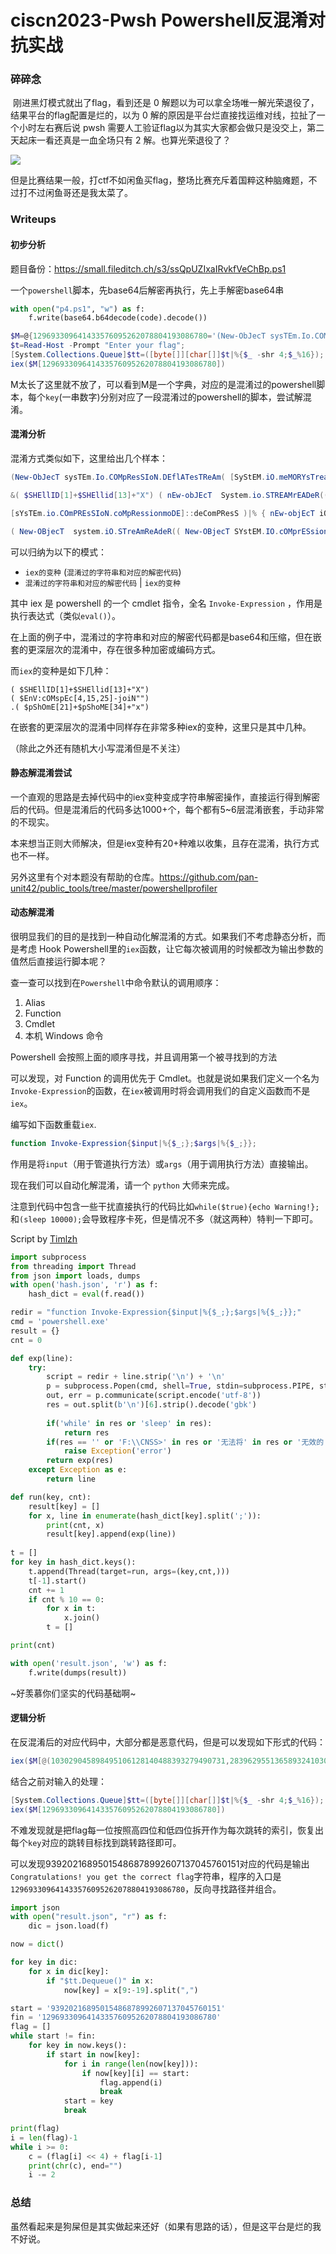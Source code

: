 # ciscn2023-Pwsh Powershell反混淆对抗实战


###  碎碎念

​		刚进黑灯模式就出了flag，看到还是 0 解题以为可以拿全场唯一解光荣退役了，结果平台的flag配置是烂的，以为 0 解的原因是平台烂直接找运维对线，拉扯了一个小时左右赛后说 pwsh 需要人工验证flag以为其实大家都会做只是没交上，第二天起床一看还真是一血全场只有 2 解。也算光荣退役了？

![](https://small.fileditch.ch/s3/ANqyDJIGowcAvMtJnIon.png)

但是比赛结果一般，打ctf不如闲鱼买flag，整场比赛充斥着国粹这种脑瘫题，不过打不过闲鱼哥还是我太菜了。

### Writeups

#### 初步分析

题目备份：https://small.fileditch.ch/s3/ssQpUZIxaIRvkfVeChBp.ps1

一个`powershell`脚本，先base64后解密再执行，先上手解密base64串

```python
with open("p4.ps1", "w") as f:
	f.write(base64.b64decode(code).decode())
```

```powershell
$M=@{129693309641433576095262078804193086780='(New-ObJecT sysTEm.Io.COMpResSIoN.DEflATesTReAm( [SyStEM.iO.meMORYsTreaM] [sYSTEm.CoNVErT]::FRoMbASe64StrIng( "1VhNaxxHED3Xv+iDYXZBWuwEArHJwQYTy8gS2CKHiCUHIX/koDiKyMXWf89G8s7Ux6ue7hpN7zqBZKa7qvrVq1fVs+rSt3/o7j/0/wNtH+5eaLt7/ySWktmmbThuTP06bfe1pY0grNUi9fY6tPHOBLYnkec17FuLnpHEY2RyVgsqS5T0kLM+yiyA4CTXSa3yOoO4EoWLS+U6mjtxF2K75DKYVx5LkgBWtpCjUBYE+GdMvFpoCXFswiShhd3ABXQR9mqKxxdje1RGgPmqqWXTICCR7fTEbe1HV7FJv+2yAUYpYq2Pjj....'
$t=Read-Host -Prompt "Enter your flag";
[System.Collections.Queue]$tt=([byte[]][char[]]$t|%{$_ -shr 4;$_%16});
iex($M[129693309641433576095262078804193086780])
```

M太长了这里就不放了，可以看到M是一个字典，对应的是混淆过的powershell脚本，每个`key`(一串数字)分别对应了一段混淆过的powershell的脚本，尝试解混淆。

#### 混淆分析

混淆方式类似如下，这里给出几个样本：

```powershell
(New-ObJecT sysTEm.Io.COMpResSIoN.DEflATesTReAm( [SyStEM.iO.meMORYsTreaM] [sYSTEm.CoNVErT]::FRoMbASe64StrIng( "....." ) ,[SYSTeM.io.COMpRESSIoN.COmPressiOnmODe]::dECoMprEss ) | FoREaCH-objEct{New-ObJecT  sySTem.Io.StReamreAder( $_ , [TexT.enCOdING]::ascII) }|FOrEacH-obJECt{$_.REAdtoend( )} )|. ( $sHElLId[1]+$Shellid[13]+"X"); 

&( $SHEllID[1]+$SHEllid[13]+"X") ( nEw-obJEcT  System.io.STREAMrEADeR((nEw-obJEcT  IO.cOMPreSsiOn.deFLaTeSTreAm([system.io.MeMoRYStReam][sYsTem.COnVERt]::fROMBAsE64sTRiNG(" ...") ,

[sYsTEm.io.COmPREsSIoN.coMpRessionmoDE]::deComPResS )|% { nEw-objEcT iO.StREamREAdEr( $_ ,[TExt.EncOdING]::asCii )}|%{ $_.ReadtoeND( ) })|& ( $EnV:cOMspEc[4,15,25]-joiN""); 

( New-OBjecT  system.iO.STreAmReAdeR(( New-OBjecT SYstEM.IO.cOMprESsion.DeFlATeStrEAm( [io.meMOrySTReAm][cONVert]::FrOmBASE64sTrInG( "..."),[SysTEm.IO.coMPreSsIon.coMpreSsIonMODE]::decOmPress )),[sYsTeM.TEXT.ENcOdiNg]::aSciI) ).REAdtoeND()| .( $pShOmE[21]+$pShoME[34]+"x");
```

可以归纳为以下的模式：

- `iex的变种` (`混淆过的字符串和对应的解密代码`)
- `混淆过的字符串和对应的解密代码` | `iex的变种`

其中 iex 是 powershell 的一个 cmdlet 指令，全名 `Invoke-Expression` ，作用是执行表达式（类似`eval()`）。

在上面的例子中，混淆过的字符串和对应的解密代码都是base64和压缩，但在嵌套的更深层次的混淆中，存在很多种加密或编码方式。

而`iex`的变种是如下几种：

```
( $SHEllID[1]+$SHEllid[13]+"X")
( $EnV:cOMspEc[4,15,25]-joiN"")
.( $pShOmE[21]+$pShoME[34]+"x")
```

在嵌套的更深层次的混淆中同样存在非常多种iex的变种，这里只是其中几种。

（除此之外还有随机大小写混淆但是不关注）

#### 静态解混淆尝试

一个直观的思路是去掉代码中的iex变种变成字符串解密操作，直接运行得到解密后的代码。但是混淆后的代码多达1000+个，每个都有5~6层混淆嵌套，手动非常的不现实。

本来想当正则大师解决，但是iex变种有20+种难以收集，且存在混淆，执行方式也不一样。

另外这里有个对本题没有帮助的仓库。https://github.com/pan-unit42/public_tools/tree/master/powershellprofiler

#### 动态解混淆

​		很明显我们的目的是找到一种自动化解混淆的方式。如果我们不考虑静态分析，而是考虑 Hook Powershell里的`iex`函数，让它每次被调用的时候都改为输出参数的值然后直接运行脚本呢？

查一查可以找到在`Powershell`中命令默认的调用顺序：

1. Alias
2. Function
3. Cmdlet
4. 本机 Windows 命令

Powershell 会按照上面的顺序寻找，并且调用第一个被寻找到的方法

可以发现，对 Function 的调用优先于 Cmdlet。也就是说如果我们定义一个名为`Invoke-Expression`的函数，在`iex`被调用时将会调用我们的自定义函数而不是`iex`。

编写如下函数重载`iex`.

```powershell
function Invoke-Expression{$input|%{$_;};$args|%{$_;}};
```

作用是将`input`（用于管道执行方法）或`args`（用于调用执行方法）直接输出。

现在我们可以自动化解混淆，请一个 `python` 大师来完成。

注意到代码中包含一些干扰直接执行的代码比如`while($true){echo Warning!};`和`(sleep 10000);`会导致程序卡死，但是情况不多（就这两种）特判一下即可。

Script by [Timlzh](https://www.cnblogs.com/timlzh/)

```python
import subprocess
from threading import Thread
from json import loads, dumps
with open('hash.json', 'r') as f:
    hash_dict = eval(f.read())

redir = "function Invoke-Expression{$input|%{$_;};$args|%{$_;}};"
cmd = 'powershell.exe'
result = {}
cnt = 0

def exp(line):
    try:
        script = redir + line.strip('\n') + '\n'
        p = subprocess.Popen(cmd, shell=True, stdin=subprocess.PIPE, stdout=subprocess.PIPE)
        out, err = p.communicate(script.encode('utf-8'))
        res = out.split(b'\n')[6].strip().decode('gbk')
        
        if('while' in res or 'sleep' in res):
            return res
        if(res == '' or 'F:\\CNSS>' in res or '无法将' in res or '无效的' in res or '然后' in res or '不能' in res):
            raise Exception('error')
        return exp(res)
    except Exception as e:
        return line

def run(key, cnt):
    result[key] = []
    for x, line in enumerate(hash_dict[key].split(';')):
        print(cnt, x)
        result[key].append(exp(line))
    
t = []
for key in hash_dict.keys():
    t.append(Thread(target=run, args=(key,cnt,)))
    t[-1].start()
    cnt += 1
    if cnt % 10 == 0:
        for x in t:
            x.join()
        t = []

print(cnt)

with open('result.json', 'w') as f:
    f.write(dumps(result))
```

~好羡慕你们坚实的代码基础啊~

#### 逻辑分析

在反混淆后的对应代码中，大部分都是恶意代码，但是可以发现如下形式的代码：

```powershell
iex($M[@(103029045898495106128140488393279490731,283962955136589324103060025895380071615,100347917729209686340069745617547349730,238405316955808243927606563710399446649,218698919069890324731296928086576483285,13940646367990748425698245588557690704,233558059221060425999304675733838234320,129692624346663502335241542240082220070,35082001525670982399453018046361223701,328520292299326032765832843219896353365,22937617477989053507015679147587112829,83375175731001160297499272972594268643,181113447597478873176042023659491087625,133078815375884196401153883379379993112,222768486184364264889018742183865405471,180102119900859063039430119683397492538)[$tt.Dequeue()]]);
```

结合之前对输入的处理：

```powershell
[System.Collections.Queue]$tt=([byte[]][char[]]$t|%{$_ -shr 4;$_%16});
iex($M[129693309641433576095262078804193086780])
```

不难发现就是把flag每一位按照高四位和低四位拆开作为每次跳转的索引，恢复出每个`key`对应的跳转目标找到跳转路径即可。

可以发现93920216895015486878992607137045760151对应的代码是输出`Congratulations! you get the correct flag`字符串，程序的入口是`129693309641433576095262078804193086780`，反向寻找路径并组合。

```python
import json
with open("result.json", "r") as f:
	dic = json.load(f)

now = dict()

for key in dic:
	for x in dic[key]:
		if "$tt.Dequeue()" in x:
			now[key] = x[9:-19].split(",")

start = '93920216895015486878992607137045760151'
fin = '129693309641433576095262078804193086780'
flag = []
while start != fin:
	for key in now.keys():
		if start in now[key]:
			for i in range(len(now[key])):
				if now[key][i] == start:
					flag.append(i)
					break
			start = key
			break

print(flag)
i = len(flag)-1
while i >= 0:
	c = (flag[i] << 4) + flag[i-1]
	print(chr(c), end="")
	i -= 2
```

### 总结

虽然看起来是狗屎但是其实做起来还好（如果有思路的话），但是这平台是烂的我不好说。

